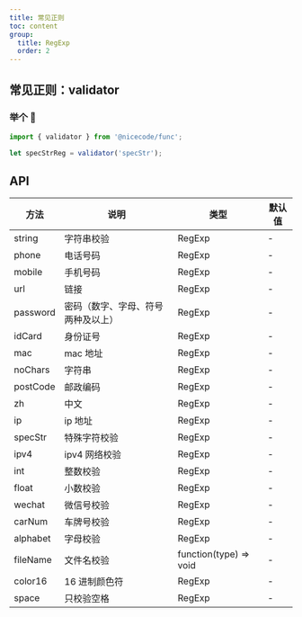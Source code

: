 ```yaml
---
title: 常见正则
toc: content
group:
  title: RegExp
  order: 2
---
```


## 常见正则：validator

### 举个 🌰

```js
import { validator } from '@nicecode/func';

let specStrReg = validator('specStr');
```

## API

| 方法     | 说明                               | 类型                   | 默认值 |
| -------- | ---------------------------------- | ---------------------- | ------ |
| string   | 字符串校验                         | RegExp                 | -      |
| phone    | 电话号码                           | RegExp                 | -      |
| mobile   | 手机号码                           | RegExp                 | -      |
| url      | 链接                               | RegExp                 | -      |
| password | 密码（数字、字母、符号两种及以上） | RegExp                 | -      |
| idCard   | 身份证号                           | RegExp                 | -      |
| mac      | mac 地址                           | RegExp                 | -      |
| noChars  | 字符串                             | RegExp                 | -      |
| postCode | 邮政编码                           | RegExp                 | -      |
| zh       | 中文                               | RegExp                 | -      |
| ip       | ip 地址                            | RegExp                 | -      |
| specStr  | 特殊字符校验                       | RegExp                 | -      |
| ipv4     | ipv4 网络校验                      | RegExp                 | -      |
| int      | 整数校验                           | RegExp                 | -      |
| float    | 小数校验                           | RegExp                 | -      |
| wechat   | 微信号校验                         | RegExp                 | -      |
| carNum   | 车牌号校验                         | RegExp                 | -      |
| alphabet | 字母校验                           | RegExp                 | -      |
| fileName | 文件名校验                         | function(type) => void | -      |
| color16  | 16 进制颜色符                      | RegExp                 | -      |
| space  | 只校验空格                      | RegExp                 | -      |
